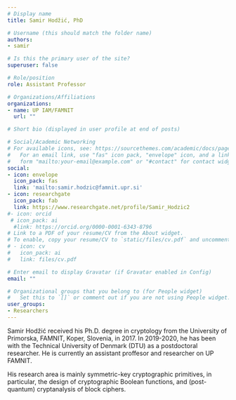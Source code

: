 ```yaml
---
# Display name
title: Samir Hodžić, PhD

# Username (this should match the folder name)
authors:
- samir

# Is this the primary user of the site?
superuser: false

# Role/position
role: Assistant Professor 

# Organizations/Affiliations
organizations:
- name: UP IAM/FAMNIT
  url: ""

# Short bio (displayed in user profile at end of posts)

# Social/Academic Networking
# For available icons, see: https://sourcethemes.com/academic/docs/page-builder/#icons
#   For an email link, use "fas" icon pack, "envelope" icon, and a link in the
#   form "mailto:your-email@example.com" or "#contact" for contact widget.
social:
- icon: envelope
  icon_pack: fas
  link: 'mailto:samir.hodzic@famnit.upr.si'
- icon: researchgate
  icon_pack: fab
  link: https://www.researchgate.net/profile/Samir_Hodzic2
#- icon: orcid
 # icon_pack: ai
  #link: https://orcid.org/0000-0001-6343-8796
# Link to a PDF of your resume/CV from the About widget.
# To enable, copy your resume/CV to `static/files/cv.pdf` and uncomment the lines below.
# - icon: cv
#   icon_pack: ai
#   link: files/cv.pdf

# Enter email to display Gravatar (if Gravatar enabled in Config)
email: ""

# Organizational groups that you belong to (for People widget)
#   Set this to `[]` or comment out if you are not using People widget.
user_groups:
- Researchers
---
```


Samir Hodžić received his Ph.D. degree in cryptology from the University of Primorska, FAMNIT, Koper, Slovenia, in 2017. In 2019-2020, he has been with the Technical University of Denmark (DTU) as a postdoctoral researcher.  He is currently an assistant proffesor and researcher on UP FAMNIT.  

His research area is mainly symmetric-key cryptographic primitives, in particular, the design of cryptographic Boolean functions, and (post-quantum) cryptanalysis of block ciphers.